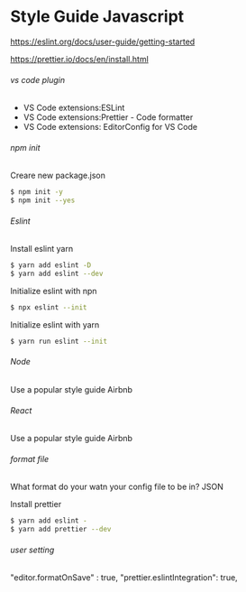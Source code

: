 # Style Guide Javascript

https://eslint.org/docs/user-guide/getting-started

https://prettier.io/docs/en/install.html

###### vs code plugin

- VS Code extensions:ESLint
- VS Code extensions:Prettier - Code formatter
- VS Code extensions: EditorConfig for VS Code

###### npm init

Creare new package.json

```sh
$ npm init -y
$ npm init --yes
```

###### Eslint

Install eslint yarn

```sh
$ yarn add eslint -D
$ yarn add eslint --dev
```

Initialize eslint with npn

```sh
$ npx eslint --init

```

Initialize eslint with yarn

```sh
$ yarn run eslint --init

```

###### Node

Use a popular style guide
Airbnb

###### React

Use a popular style guide
Airbnb

###### format file

What format do your watn your config file to be in?
JSON

Install prettier

```sh
$ yarn add eslint -
$ yarn add prettier --dev
```

###### user setting

"editor.formatOnSave" : true,
"prettier.eslintIntegration": true,
```
